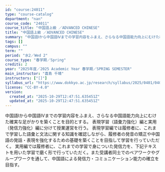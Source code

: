 ```yaml
---
id: "course:24011"
type: "course-catalog"
department: "nan"
course_code: "24011"
course_title: "中国語上級 ／ADVANCED CHINESE"
title: "中国語上級 ／ADVANCED CHINESE"
summary: "中国語Ⅰから中国語Ⅳまでの学習内容をふまえ、さらなる中国語能力向上にむけた確実な足がかりを築くことを目的とする。 表現学習（語彙力強化）編と実用（発信力強化）編に分けて授業運営を行う。 表現学習編では履修者に、これまで学習した語彙と文法に関…"
tags: []
campus: ""
term: ""
period: "水2／Wed 2"
course_type: "春学期／Spring"
credits: 2
year: "2025年度／2025 Academic Year 春学期／SPRING SEMESTER"
main_instructor: "喜島 千晴"
instructors: ["[]"]
syllabus_url: "https://www.dokkyo.ac.jp/research/syllabus/2025/0401/0401_24011_ja_JP.html"
license: "CC-BY-4.0"
version:
  created_at: "2025-10-29T12:47:51.635451Z"
  updated_at: "2025-10-29T12:47:51.635451Z"
---
```

中国語Ⅰから中国語Ⅳまでの学習内容をふまえ、さらなる中国語能力向上にむけた確実な足がかりを築くことを目的とする。 表現学習（語彙力強化）編と実用（発信力強化）編に分けて授業運営を行う。 表現学習編では履修者に、これまで学習した語彙と文法に関する知識を確認しながら、履修者の発音の矯正や中国語の発話・表現を強化するための基礎を築くことを目指して学習を行っていただく。 実用編では履修者に、これまでの学習で身についた発信力を、下記テキストを用いた学習で磨く形で行っていただく。また受講者同士でのペアワークやグループワークを通して、中国語による発信力・コミュニケーション能力の確立を目指す。
